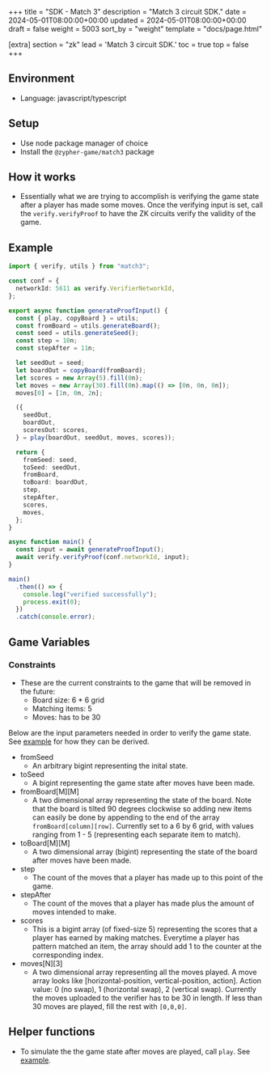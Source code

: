 +++
title = "SDK - Match 3"
description = "Match 3 circuit SDK."
date = 2024-05-01T08:00:00+00:00
updated = 2024-05-01T08:00:00+00:00
draft = false
weight = 5003
sort_by = "weight"
template = "docs/page.html"

[extra]
section = "zk"
lead = 'Match 3 circuit SDK.'
toc = true
top = false
+++

## Environment

- Language: javascript/typescript

## Setup

- Use node package manager of choice
- Install the `@zypher-game/match3` package

## How it works

- Essentially what we are trying to accomplish is verifying the game state after a player has made some moves. Once the verifying input is set, call the `verify.verifyProof` to have the ZK circuits verify the validity of the game.

## Example

```typescript
import { verify, utils } from "match3";

const conf = {
  networkId: 5611 as verify.VerifierNetworkId,
};

export async function generateProofInput() {
  const { play, copyBoard } = utils;
  const fromBoard = utils.generateBoard();
  const seed = utils.generateSeed();
  const step = 10n;
  const stepAfter = 11n;

  let seedOut = seed;
  let boardOut = copyBoard(fromBoard);
  let scores = new Array(5).fill(0n);
  let moves = new Array(30).fill(0n).map(() => [0n, 0n, 0n]);
  moves[0] = [1n, 0n, 2n];

  ({
    seedOut,
    boardOut,
    scoresOut: scores,
  } = play(boardOut, seedOut, moves, scores));

  return {
    fromSeed: seed,
    toSeed: seedOut,
    fromBoard,
    toBoard: boardOut,
    step,
    stepAfter,
    scores,
    moves,
  };
}

async function main() {
  const input = await generateProofInput();
  await verify.verifyProof(conf.networkId, input);
}

main()
  .then(() => {
    console.log("verified successfully");
    process.exit(0);
  })
  .catch(console.error);
```

## Game Variables

### Constraints

- These are the current constraints to the game that will be removed in the future:
  - Board size: 6 \* 6 grid
  - Matching items: 5
  - Moves: has to be 30

Below are the input parameters needed in order to verify the game state. See [example](#example) for how they can be derived.

- fromSeed
  - An arbitrary bigint representing the inital state.
- toSeed
  - A bigint representing the game state after moves have been made.
- fromBoard[M][M]
  - A two dimensional array representing the state of the board. Note that the board is tilted 90 degrees clockwise so adding new items can easily be done by appending to the end of the array `fromBoard[column][row]`. Currently set to a 6 by 6 grid, with values ranging from 1 - 5 (representing each separate item to match).
- toBoard[M][M]
  - A two dimensional array (bigint) representing the state of the board after moves have been made.
- step
  - The count of the moves that a player has made up to this point of the game.
- stepAfter
  - The count of the moves that a player has made plus the amount of moves intended to make.
- scores
  - This is a bigint array (of fixed-size 5) representing the scores that a player has earned by making matches. Everytime a player has pattern matched an item, the array should add 1 to the counter at the corresponding index.
- moves[N][3]
  - A two dimensional array representing all the moves played. A move array looks like [horizontal-position, vertical-position, action]. Action value: 0 (no swap), 1 (horizontal swap), 2 (vertical swap). Currently the moves uploaded to the verifier has to be 30 in length. If less than 30 moves are played, fill the rest with `[0,0,0]`.

## Helper functions

- To simulate the the game state after moves are played, call `play`. See [example](#example).
